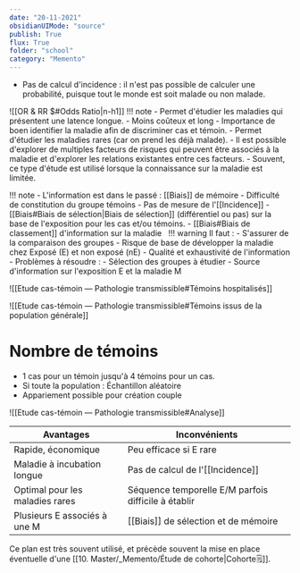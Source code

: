 ```yaml
---
date: "20-11-2021"
obsidianUIMode: "source"
publish: True
flux: True
folder: "school"
category: "Memento"
---
```


- Pas de calcul d'incidence : il n'est pas possible de calculer une probabilité, puisque tout le monde est soit malade ou non malade.

![[OR & RR $#Odds Ratio|n-h1]]
!!! note 
	- Permet d'étudier les maladies qui présentent une latence longue.
	- Moins coûteux et long
	- Importance de boen identifier la maladie afin de discriminer cas et témoin.
	- Permet d'étudier les maladies rares (car on prend les déjà malade).
	- Il est possible d'explorer de multiples facteurs de risques qui peuvent être associés à la maladie et d'explorer les relations existantes entre ces facteurs.
	- Souvent, ce type d'étude est utilisé lorsque la connaissance sur la maladie est limitée. 

!!! note 
	- L'information est dans le passé : [[Biais]] de mémoire
	- Difficulté de constitution du groupe témoins
	- Pas de mesure de l'[[Incidence]]
	- [[Biais#Biais de sélection|Biais de sélection]] (différentiel ou pas) sur la base de l'exposition pour les cas et/ou témoins.
	- [[Biais#Biais de classement]] d'information sur la maladie
	$~$
!!! warning 
	Il faut :
	- S'assurer de la comparaison des groupes
	- Risque de base de développer la maladie chez Exposé (E) et non exposé (nE)
	- Qualité et exhaustivité de l'information 
	- Problèmes à résoudre :
		- Sélection des groupes à étudier
		- Source d'information sur l'exposition E et la maladie M

![[Etude cas-témoin — Pathologie transmissible#Témoins hospitalisés]]

![[Etude cas-témoin — Pathologie transmissible#Témoins issus de la population générale]]

# Nombre de témoins
- 1 cas pour un témoin jusqu'à 4 témoins pour un cas.
- Si toute la population : Échantillon aléatoire 
- Appariement possible pour création couple 

![[Etude cas-témoin — Pathologie transmissible#Analyse]]

| Avantages                       | Inconvénients                                       |
|---------------------------------|-----------------------------------------------------|
| Rapide, économique              | Peu efficace si E rare                              |
| Maladie à incubation longue     | Pas de calcul de l'[[Incidence]]                        |
| Optimal pour les maladies rares | Séquence temporelle E/M parfois difficile à établir |
| Plusieurs E associés à une M    | [[Biais]] de sélection et de mémoire                    |

Ce plan est très souvent utilisé, et précède souvent la mise en place éventuelle d'une [[10. Master/_Memento/Étude de cohorte|Cohorte🗒️]].